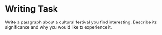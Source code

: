 
# Writing Task

Write a paragraph about a cultural festival you find interesting. Describe its significance and why you would like to experience it.

